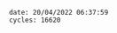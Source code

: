 

                date: 20/04/2022 06:37:59
                cycles: 16620

                         